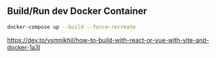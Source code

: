 

## Build/Run dev Docker Container
```bash
docker-compose up --build --force-recreate 
```

https://dev.to/ysmnikhil/how-to-build-with-react-or-vue-with-vite-and-docker-1a3l